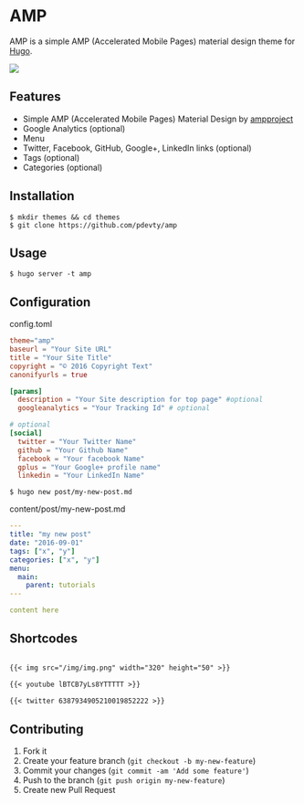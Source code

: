 # AMP

AMP is a simple AMP (Accelerated Mobile Pages) material design theme for [Hugo](http://gohugo.io/).

![](https://github.com/pdevty/amp/blob/master/images/tn.png)

## Features

- Simple AMP (Accelerated Mobile Pages) Material Design by [ampproject](https://www.ampproject.org/)
- Google Analytics (optional)
- Menu
- Twitter, Facebook, GitHub, Google+, LinkedIn links (optional)
- Tags (optional)
- Categories (optional)

## Installation

```shell
$ mkdir themes && cd themes
$ git clone https://github.com/pdevty/amp
```

## Usage

```shell
$ hugo server -t amp 
```

## Configuration

config.toml

```toml
theme="amp"
baseurl = "Your Site URL"
title = "Your Site Title"
copyright = "© 2016 Copyright Text"
canonifyurls = true

[params]
  description = "Your Site description for top page" #optional
  googleanalytics = "Your Tracking Id" # optional

# optional
[social]
  twitter = "Your Twitter Name"
  github = "Your Github Name"
  facebook = "Your facebook Name"
  gplus = "Your Google+ profile name"
  linkedin = "Your LinkedIn Name"
```

```shell
$ hugo new post/my-new-post.md
```

content/post/my-new-post.md

```yaml
---
title: "my new post"
date: "2016-09-01"
tags: ["x", "y"]
categories: ["x", "y"]
menu:
  main:
    parent: tutorials
---

content here
```

## Shortcodes

```md

{{< img src="/img/img.png" width="320" height="50" >}}

{{< youtube lBTCB7yLs8YTTTTT >}}

{{< twitter 6387934905210019852222 >}}
```

## Contributing

1. Fork it
2. Create your feature branch (`git checkout -b my-new-feature`)
3. Commit your changes (`git commit -am 'Add some feature'`)
4. Push to the branch (`git push origin my-new-feature`)
5. Create new Pull Request
